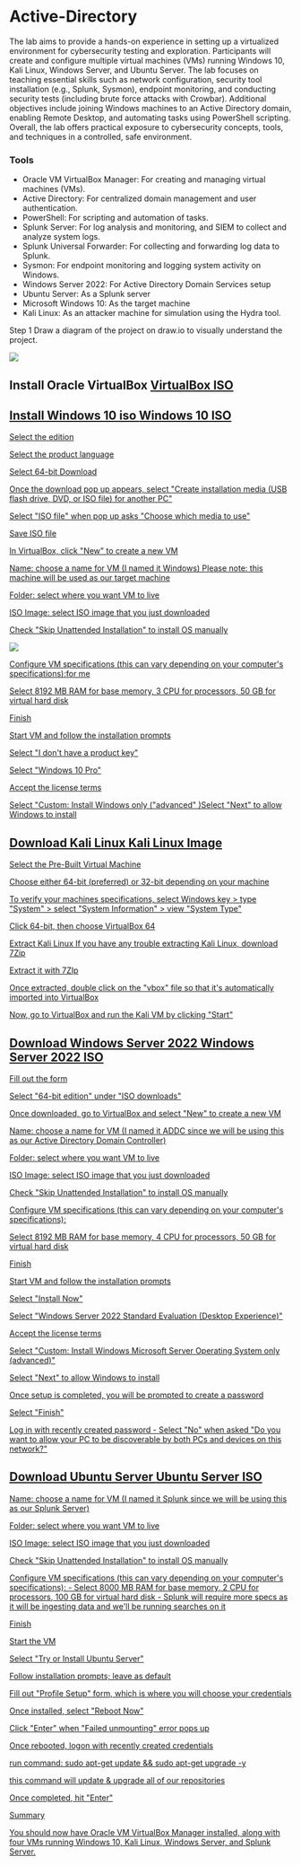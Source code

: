 # Active-Directory

The lab aims to provide a hands-on experience in setting up a virtualized environment for cybersecurity testing and exploration. Participants will create and configure multiple virtual machines (VMs) running Windows 10, Kali Linux, Windows Server, and Ubuntu Server. The lab focuses on teaching essential skills such as network configuration, security tool installation (e.g., Splunk, Sysmon), endpoint monitoring, and conducting security tests (including brute force attacks with Crowbar). Additional objectives include joining Windows machines to an Active Directory domain, enabling Remote Desktop, and automating tasks using PowerShell scripting. Overall, the lab offers practical exposure to cybersecurity concepts, tools, and techniques in a controlled, safe environment.

<h3>Tools</h3>


- Oracle VM VirtualBox Manager: For creating and managing virtual machines (VMs).
- Active Directory: For centralized domain management and user authentication.
- PowerShell: For scripting and automation of tasks.
- Splunk Server: For log analysis and monitoring, and SIEM to collect and analyze system logs.
- Splunk Universal Forwarder: For collecting and forwarding log data to Splunk.
- Sysmon: For endpoint monitoring and logging system activity on Windows.
- Windows Server 2022: For Active Directory Domain Services setup
- Ubuntu Server: As a Splunk server
- Microsoft Windows 10: As the target machine
- Kali Linux: As an attacker machine for simulation using the Hydra tool.


Step 1 Draw a diagram of the project on draw.io to visually understand the project.


<img src="https://i.imgur.com/0GZQuMB.png">



<p/>

<h2>Install Oracle VirtualBox <a href="https://www.virtualbox.org/">VirtualBox ISO</h2>
<h2>Install Windows 10 iso <a href="https://www.microsoft.com/en-us/software-download/windows10">Windows 10 ISO</h2>

Select the edition

Select the product language

Select 64-bit Download

Once the download pop up appears, select "Create installation media (USB flash drive, DVD, or ISO file) for another PC"

Select "ISO file" when pop up asks "Choose which media to use"

Save ISO file

In VirtualBox, click "New" to create a new VM


Name: choose a name for VM (I named it Windows)
 Please note: this machine will be used as our target machine


Folder: select where you want VM to live

ISO Image: select ISO image that you just downloaded

Check "Skip Unattended Installation" to install OS manually

<img src="https://i.imgur.com/poZYXiX.png">

Configure VM specifications (this can vary depending on your computer's specifications):for me

Select 8192 MB RAM for base memory, 3 CPU for processors, 50 GB for virtual hard disk

Finish

Start VM and follow the installation prompts


Select "I don't have a product key"

Select "Windows 10 Pro"

Accept the license terms

Select "Custom: Install Windows only ("advanced"
)Select "Next" to allow Windows to install

<h2>Download Kali Linux <a href="https://www.kali.org/get-kali/#kali-virtual-machines">Kali Linux Image</h2>

Select the Pre-Built Virtual Machine

Choose either 64-bit (preferred) or 32-bit depending on your machine

To verify your machines specifications, select Windows key > type "System" > select "System Information" > view "System Type"

Click 64-bit, then choose VirtualBox 64

Extract Kali Linux If you have any trouble extracting Kali Linux, download <a href="https://7-zip.org/">7Zip

Extract it with 7ZIp

Once extracted, double click on the "vbox" file so that it's automatically imported into VirtualBox

Now, go to VirtualBox and run the Kali VM by clicking "Start"



<h2>Download Windows Server 2022 <a href="https://www.microsoft.com/en-us/evalcenter/evaluate-windows-server-2022">Windows Server 2022 ISO</h2>

Fill out the form

Select "64-bit edition" under "ISO downloads"

Once downloaded, go to VirtualBox and select "New" to create a new VM

Name: choose a name for VM (I named it ADDC since we will be using this as our Active Directory Domain Controller)

Folder: select where you want VM to live

ISO Image: select ISO image that you just downloaded

Check "Skip Unattended Installation" to install OS manually

Configure VM specifications (this can vary depending on your computer's specifications):

Select 8192 MB RAM for base memory, 4 CPU for processors, 50 GB for virtual hard disk

Finish

Start VM and follow the installation prompts

Select "Install Now"

Select "Windows Server 2022 Standard Evaluation (Desktop Experience)"

Accept the license terms

Select "Custom: Install Windows Microsoft Server Operating System only (advanced)"

Select "Next" to allow Windows to install

Once setup is completed, you will be prompted to create a password

Select "Finish"

Log in with recently created password - Select "No" when asked "Do you want to allow your PC to be discoverable by both PCs and devices on this network?"


<h2>Download Ubuntu Server <a href="https://ubuntu.com/server">Ubuntu Server ISO</h2>

Name: choose a name for VM (I named it Splunk since we will be using this as our Splunk Server)

Folder: select where you want VM to live

ISO Image: select ISO image that you just downloaded

Check "Skip Unattended Installation" to install OS manually

Configure VM specifications (this can vary depending on your computer's specifications): - Select 8000 MB RAM for base memory, 2 CPU for processors, 100 GB for virtual hard disk - Splunk will require more specs as it will be ingesting data and we'll be running searches on it

Finish

Start the VM

Select "Try or Install Ubuntu Server"

Follow installation prompts; leave as default

Fill out "Profile Setup" form, which is where you will choose your credentials

Once installed, select "Reboot Now"

Click "Enter" when "Failed unmounting" error pops up

Once rebooted, logon with recently created credentials

run command: sudo apt-get update && sudo apt-get upgrade -y

this command will update & upgrade all of our repositories

Once completed, hit "Enter"

Summary

You should now have Oracle VM VirtualBox Manager installed, along with four VMs running Windows 10, Kali Linux, Windows Server, and Splunk Server.




